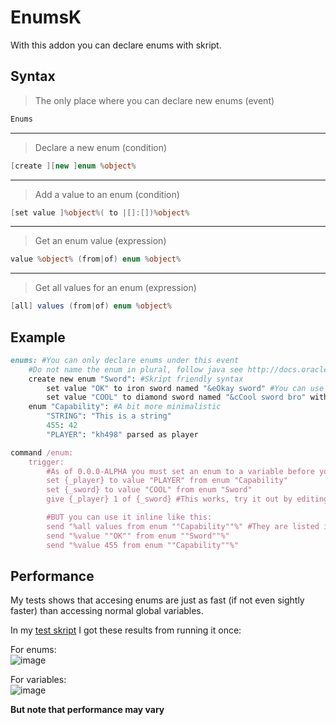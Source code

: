 # EnumsK

With this addon you can declare enums with skript.

## Syntax
>The only place where you can declare new enums (event)
```C#
Enums
```

---

>Declare a new enum (condition)
```C#
[create ][new ]enum %object%
```

---

>Add a value to an enum (condition)
```C#
[set value ]%object%( to |[]:[])%object%
```

---

>Get an enum value (expression)
```C#
value %object% (from|of) enum %object%
```

---

>Get all values for an enum (expression)
```C#
[all] values (from|of) enum %object%
```

## Example

```ruby
enums: #You can only declare enums under this event
    #Do not name the enum in plural, follow java see http://docs.oracle.com/javase/tutorial/java/javaOO/enum.html
    create new enum "Sword": #Skript friendly syntax
        set value "OK" to iron sword named "&eOkay sword" #You can use all objects
        set value "COOL" to diamond sword named "&cCool sword bro" with lore "&7Awe YEAH" #Even objects with spesial features like name and lore
    enum "Capability": #A bit more minimalistic
        "STRING": "This is a string"
        455: 42
        "PLAYER": "kh498" parsed as player

command /enum:
    trigger:
        #As of 0.0.0-ALPHA you must set an enum to a variable before you can use it
        set {_player} to value "PLAYER" from enum "Capability"
        set {_sword} to value "COOL" from enum "Sword"
        give {_player} 1 of {_sword} #This works, try it out by editing the Capability.PLAYER enum

        #BUT you can use it inline like this:
        send "%all values from enum ""Capability""%" #They are listed in the order they were declared
        send "%value ""OK"" from enum ""Sword""%"
        send "%value 455 from enum ""Capability""%"

```

## Performance
My tests shows that accesing enums are just as fast (if not even sightly faster) than accessing normal global variables.

In my [test skript](https://gist.github.com/kh498/6fe84df0f1a37de294147e456f721eb5) I got these results from running it once:

For enums:<br>
![image](https://cloud.githubusercontent.com/assets/1556738/20042714/5a50e676-a47f-11e6-88d7-e4d76cfff40f.png)

For variables:<br>
![image](https://cloud.githubusercontent.com/assets/1556738/20042712/48eb86b6-a47f-11e6-97cd-e49e93bfc511.png)

**But note that performance may vary**
